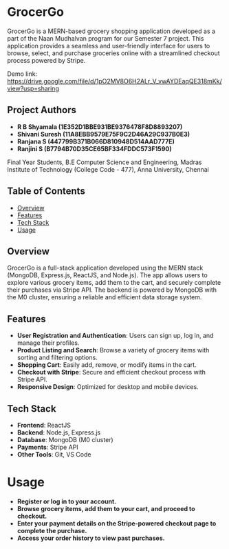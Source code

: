 # GrocerGo

GrocerGo is a MERN-based grocery shopping application developed as a part of the Naan Mudhalvan program for our Semester 7 project. This application provides a seamless and user-friendly interface for users to browse, select, and purchase groceries online with a streamlined checkout process powered by Stripe.

Demo link: https://drive.google.com/file/d/1pO2MV8O6H2ALr_V_vwAYDEaqQE318mKk/view?usp=sharing

## Project Authors
- **R B Shyamala (1E352D1BBE931BE9376478F8D8893207)**
- **Shivani Suresh (11A8EBB9579E75F9C2D46A29C937B0E3)**
- **Ranjana S (447799B371B066D810948D514AAD777E)**
- **Ranjini S (B7794B70D35CE65BF334FDDC573F1590)**



Final Year Students, B.E Computer Science and Engineering, Madras Institute of Technology (College Code - 477), Anna University, Chennai

## Table of Contents
- [Overview](#overview)
- [Features](#features)
- [Tech Stack](#tech-stack)
- [Usage](#usage)

## Overview
GrocerGo is a full-stack application developed using the MERN stack (MongoDB, Express.js, ReactJS, and Node.js). The app allows users to explore various grocery items, add them to the cart, and securely complete their purchases via Stripe API. The backend is powered by MongoDB with the M0 cluster, ensuring a reliable and efficient data storage system.

## Features
- **User Registration and Authentication**: Users can sign up, log in, and manage their profiles.
- **Product Listing and Search**: Browse a variety of grocery items with sorting and filtering options.
- **Shopping Cart**: Easily add, remove, or modify items in the cart.
- **Checkout with Stripe**: Secure and efficient checkout process with Stripe API.
- **Responsive Design**: Optimized for desktop and mobile devices.

## Tech Stack
- **Frontend**: ReactJS
- **Backend**: Node.js, Express.js
- **Database**: MongoDB (M0 cluster)
- **Payments**: Stripe API
- **Other Tools**: Git, VS Code
  
# Usage
- **Register or log in to your account.**
- **Browse grocery items, add them to your cart, and proceed to checkout.**
- **Enter your payment details on the Stripe-powered checkout page to complete the purchase.**
- **Access your order history to view past purchases.**

